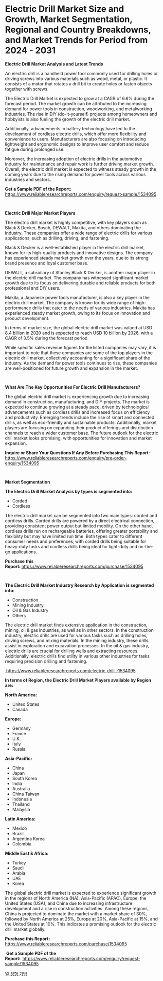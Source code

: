<p><h1>Electric Drill Market Size and Growth, Market Segmentation, Regional and Country Breakdowns, and Market Trends for Period from 2024 -  2031</h1></p><p><strong>Electric Drill Market Analysis and Latest Trends</strong></p>
<p><p>An electric drill is a handheld power tool commonly used for drilling holes or driving screws into various materials such as wood, metal, or plastic. It consists of a motor that rotates a drill bit to create holes or fasten objects together with screws.</p><p>The Electric Drill Market is expected to grow at a CAGR of 6.6% during the forecast period. The market growth can be attributed to the increasing demand for power tools in construction, woodworking, and metalworking industries. The rise in DIY (do-it-yourself) projects among homeowners and hobbyists is also fueling the growth of the electric drill market.</p><p>Additionally, advancements in battery technology have led to the development of cordless electric drills, which offer more flexibility and convenience to users. Manufacturers are also focusing on introducing lightweight and ergonomic designs to improve user comfort and reduce fatigue during prolonged use.</p><p>Moreover, the increasing adoption of electric drills in the automotive industry for maintenance and repair work is further driving market growth. Overall, the electric drill market is expected to witness steady growth in the coming years due to the rising demand for power tools across various industries and sectors.</p></p>
<p><strong>Get a Sample PDF of the Report:&nbsp;</strong> <a href="https://www.reliableresearchreports.com/enquiry/request-sample/1534095">https://www.reliableresearchreports.com/enquiry/request-sample/1534095</a></p>
<p>&nbsp;</p>
<p><strong>Electric Drill Major Market Players</strong></p>
<p><p>The electric drill market is highly competitive, with key players such as Black & Decker, Bosch, DEWALT, Makita, and others dominating the industry. These companies offer a wide range of electric drills for various applications, such as drilling, driving, and fastening.</p><p>Black & Decker is a well-established player in the electric drill market, known for its high-quality products and innovative designs. The company has experienced steady market growth over the years, due to its strong brand presence and loyal customer base.</p><p>DEWALT, a subsidiary of Stanley Black & Decker, is another major player in the electric drill market. The company has witnessed significant market growth due to its focus on delivering durable and reliable products for both professional and DIY users.</p><p>Makita, a Japanese power tools manufacturer, is also a key player in the electric drill market. The company is known for its wide range of high-performance drills that cater to the needs of various industries. Makita has experienced steady market growth, owing to its focus on innovation and product development.</p><p>In terms of market size, the global electric drill market was valued at USD 8.4 billion in 2020 and is expected to reach USD 10 billion by 2026, with a CAGR of 3.5% during the forecast period.</p><p>While specific sales revenue figures for the listed companies may vary, it is important to note that these companies are some of the top players in the electric drill market, collectively accounting for a significant share of the industry. As the demand for power tools continues to rise, these companies are well-positioned for future growth and expansion in the market.</p></p>
<p>&nbsp;</p>
<p><strong>What Are The Key Opportunities For Electric Drill Manufacturers?</strong></p>
<p><p>The global electric drill market is experiencing growth due to increasing demand in construction, manufacturing, and DIY projects. The market is expected to continue growing at a steady pace, driven by technological advancements such as cordless drills and increased focus on efficiency and productivity. Emerging trends include the rise of smart and connected drills, as well as eco-friendly and sustainable products. Additionally, market players are focusing on expanding their product offerings and distribution channels to reach a wider customer base. The future outlook for the electric drill market looks promising, with opportunities for innovation and market expansion.</p></p>
<p><strong>Inquire or Share Your Questions If Any Before Purchasing This Report:</strong> <a href="https://www.reliableresearchreports.com/enquiry/pre-order-enquiry/1534095">https://www.reliableresearchreports.com/enquiry/pre-order-enquiry/1534095</a></p>
<p>&nbsp;</p>
<p><strong>Market Segmentation</strong></p>
<p><strong>The Electric Drill Market Analysis by types is segmented into:</strong></p>
<p><ul><li>Corded</li><li>Cordless</li></ul></p>
<p><p>The electric drill market can be segmented into two main types: corded and cordless drills. Corded drills are powered by a direct electrical connection, providing consistent power output but limited mobility. On the other hand, cordless drills run on rechargeable batteries, offering greater portability and flexibility but may have limited run time. Both types cater to different consumer needs and preferences, with corded drills being suitable for heavy-duty tasks and cordless drills being ideal for light-duty and on-the-go applications.</p></p>
<p><strong>Purchase this Report:&nbsp;</strong><a href="https://www.reliableresearchreports.com/purchase/1534095">https://www.reliableresearchreports.com/purchase/1534095</a></p>
<p>&nbsp;</p>
<p><strong>The Electric Drill Market Industry Research by Application is segmented into:</strong></p>
<p><ul><li>Construction</li><li>Mining Industry</li><li>Oil & Gas Industry</li><li>Others</li></ul></p>
<p><p>The electric drill market finds extensive application in the construction, mining, oil & gas industries, as well as in other sectors. In the construction industry, electric drills are used for various tasks such as drilling holes, driving screws, and mixing materials. In the mining industry, these drills assist in exploration and excavation processes. In the oil & gas industry, electric drills are crucial for drilling wells and extracting resources. Additionally, electric drills find utility in various other industries for tasks requiring precision drilling and fastening.</p></p>
<p><a href="https://www.reliableresearchreports.com/electric-drill-r1534095">&nbsp;https://www.reliableresearchreports.com/electric-drill-r1534095</a></p>
<p><strong>In terms of Region, the Electric Drill Market Players available by Region are:</strong></p>
<p>
    <p> <strong> North America: </strong>
        <ul>
            <li>United States</li>
            <li>Canada</li>
        </ul>
        </p> 
    <p> <strong> Europe: </strong>
        <ul>
            <li>Germany</li>
            <li>France</li>
            <li>U.K.</li>
            <li>Italy</li>
            <li>Russia</li>
        </ul>
        </p> 
    <p> <strong> Asia-Pacific: </strong>
        <ul>
            <li>China</li>
            <li>Japan</li>
            <li>South Korea</li>
            <li>India</li>
            <li>Australia</li>
            <li>China Taiwan</li>
            <li>Indonesia</li>
            <li>Thailand</li>
            <li>Malaysia</li>
        </ul>
        </p> 
    <p> <strong> Latin America: </strong>
        <ul>
            <li>Mexico</li>
            <li>Brazil</li>
            <li>Argentina Korea</li>
            <li>Colombia</li>
        </ul>
        </p> 
    <p> <strong> Middle East & Africa: </strong>
        <ul>
            <li>Turkey</li>
            <li>Saudi</li>
            <li>Arabia</li>
            <li>UAE</li>
            <li>Korea</li>
        </ul>
    </p>
    </p>
<p><p>The global electric drill market is expected to experience significant growth in the regions of North America (NA), Asia-Pacific (APAC), Europe, the United States (USA), and China due to increasing infrastructure development and a rise in construction activities. Among these regions, China is projected to dominate the market with a market share of 30%, followed by North America at 25%, Europe at 20%, Asia-Pacific at 15%, and the United States at 10%. This indicates a promising outlook for the electric drill market globally.</p></p>
<p><strong>Purchase this Report: </strong><a href="https://www.reliableresearchreports.com/purchase/1534095">https://www.reliableresearchreports.com/purchase/1534095</a></p>
<p>&nbsp;<strong>Get a Sample PDF of the Report:&nbsp;&nbsp;</strong><a href="https://www.reliableresearchreports.com/enquiry/request-sample/1534095">https://www.reliableresearchreports.com/enquiry/request-sample/1534095</a></p>
<p><strong></strong></p>
<p><p><a href="https://github.com/oajzkywllm460/Market-Research-Report-List-1/blob/main/202201526276.md">열 성형 기법</a></p></p>